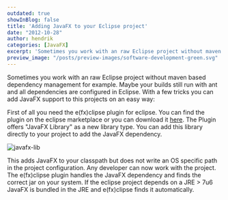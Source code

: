 ```yaml
---
outdated: true
showInBlog: false
title: 'Adding JavaFX to your Eclipse project'
date: "2012-10-28"
author: hendrik
categories: [JavaFX]
excerpt: 'Sometimes you work with an raw Eclipse project without maven based dependency management for example. Maybe your builds still run with ant and all dependencies are configured in Eclipse. With a few tricks you can add JavaFX support to this projects on an easy way.'
preview_image: "/posts/preview-images/software-development-green.svg"
---
```

Sometimes you work with an raw Eclipse project without maven based dependency management for example. Maybe your builds still run with ant and all dependencies are configured in Eclipse. With a few tricks you can add JavaFX support to this projects on an easy way:

First of all you need the e(fx)clipse plugin for eclipse. You can find the plugin on the eclipse marketplace or you can download it [here](http://efxclipse.org). The Plugin offers "JavaFX Library" as a new library type. You can add this library directly to your project to add the JavaFX dependency.

![javafx-lib](/posts/guigarage-legacy/javafx-lib.png)

This adds JavaFX to your classpath but does not write an OS specific path in the project configuration. Any developer can now work with the project. The e(fx)clipse plugin handles the JavaFX dependency and finds the correct jar on your system. If the eclipse project depends on a JRE > 7u6 JavaFX is bundled in the JRE and e(fx)clipse finds it automatically.
